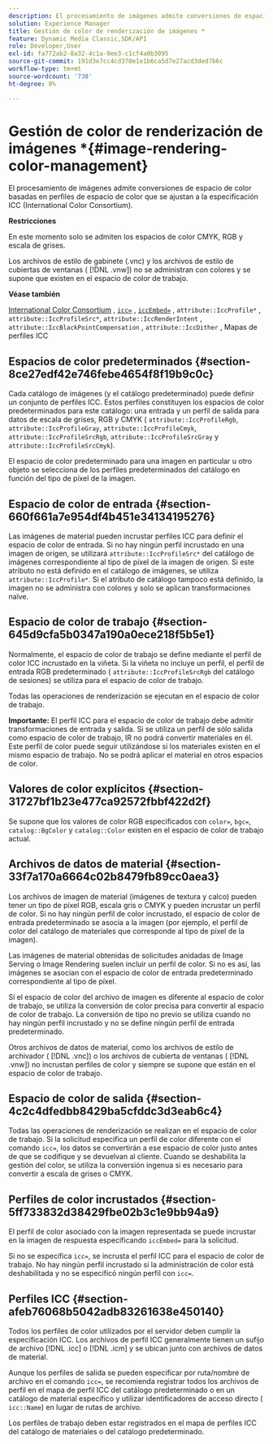 ```yaml
---
description: El procesamiento de imágenes admite conversiones de espacio de color basadas en perfiles de espacio de color que se ajustan a la especificación ICC (International Color Consortium).
solution: Experience Manager
title: Gestión de color de renderización de imágenes *
feature: Dynamic Media Classic,SDK/API
role: Developer,User
exl-id: fa772ab2-8a32-4c1a-9ee3-c1cf4a0b3095
source-git-commit: 191d3e7cc4cd370e1e1b6ca5d7e27acd3ded7b6c
workflow-type: tm+mt
source-wordcount: '738'
ht-degree: 0%

---
```


# Gestión de color de renderización de imágenes *{#image-rendering-color-management}

El procesamiento de imágenes admite conversiones de espacio de color basadas en perfiles de espacio de color que se ajustan a la especificación ICC (International Color Consortium).

**Restricciones**

En este momento solo se admiten los espacios de color CMYK, RGB y escala de grises.

Los archivos de estilo de gabinete (.vnc) y los archivos de estilo de cubiertas de ventanas ( [!DNL .vnw]) no se administran con colores y se supone que existen en el espacio de color de trabajo.

**Véase también**

[International Color Consortium](https://www.color.org/index.xalter) ,  [ `icc=`](../../../../../ir-api/http-protocol/image-rendering-api-ref/c-ir-http-protocol-ref/c-ir-http-protocol-command-reference/r-ir-icc.md#reference-86a2fff3cef24982ad2063d977a16e06) ,  [ `iccEmbed=`](../../../../../ir-api/http-protocol/image-rendering-api-ref/c-ir-http-protocol-ref/c-ir-http-protocol-command-reference/r-ir-iccembed.md#reference-47a433138c7c4b29b9b29871b2491a7f) ,  `attribute::IccProfile*` ,  `attribute::IccProfileSrc*`,  `attribute::IccRenderIntent` ,  `attribute::IccBlackPointCompensation` ,  `attribute::IccDither` , Mapas de perfiles ICC

## Espacios de color predeterminados {#section-8ce27edf42e746febe4654f8f19b9c0c}

Cada catálogo de imágenes (y el catálogo predeterminado) puede definir un conjunto de perfiles ICC. Estos perfiles constituyen los espacios de color predeterminados para este catálogo: una entrada y un perfil de salida para datos de escala de grises, RGB y CMYK ( `attribute::IccProfileRgb`, `attribute::IccProfileGray`, `attribute::IccProfileCmyk`, `attribute::IccProfileSrcRgb`, `attribute::IccProfileSrcGray` y `attribute::IccProfileSrcCmyk`).

El espacio de color predeterminado para una imagen en particular u otro objeto se selecciona de los perfiles predeterminados del catálogo en función del tipo de píxel de la imagen.

## Espacio de color de entrada {#section-660f661a7e954df4b451e34134195276}

Las imágenes de material pueden incrustar perfiles ICC para definir el espacio de color de entrada. Si no hay ningún perfil incrustado en una imagen de origen, se utilizará `attribute::IccProfileSrc*` del catálogo de imágenes correspondiente al tipo de píxel de la imagen de origen. Si este atributo no está definido en el catálogo de imágenes, se utiliza `attribute::IccProfile*`. Si el atributo de catálogo tampoco está definido, la imagen no se administra con colores y solo se aplican transformaciones naïve.

## Espacio de color de trabajo {#section-645d9cfa5b0347a190a0ece218f5b5e1}

Normalmente, el espacio de color de trabajo se define mediante el perfil de color ICC incrustado en la viñeta. Si la viñeta no incluye un perfil, el perfil de entrada RGB predeterminado ( `attribute::IccProfileSrcRgb` del catálogo de sesiones) se utiliza para el espacio de color de trabajo.

Todas las operaciones de renderización se ejecutan en el espacio de color de trabajo.

**Importante:** El perfil ICC para el espacio de color de trabajo debe admitir transformaciones de entrada y salida. Si se utiliza un perfil de sólo salida como espacio de color de trabajo, IR no podrá convertir materiales en él. Este perfil de color puede seguir utilizándose si los materiales existen en el mismo espacio de trabajo. No se podrá aplicar el material en otros espacios de color.

## Valores de color explícitos {#section-31727bf1b23e477ca92572fbbf422d2f}

Se supone que los valores de color RGB especificados con `color=`, `bgc=`, `catalog::BgColor` y `catalog::Color` existen en el espacio de color de trabajo actual.

## Archivos de datos de material {#section-33f7a170a6664c02b8479fb89cc0aea3}

Los archivos de imagen de material (imágenes de textura y calco) pueden tener un tipo de píxel RGB, escala gris o CMYK y pueden incrustar un perfil de color. Si no hay ningún perfil de color incrustado, el espacio de color de entrada predeterminado se asocia a la imagen (por ejemplo, el perfil de color del catálogo de materiales que corresponde al tipo de píxel de la imagen).

Las imágenes de material obtenidas de solicitudes anidadas de Image Serving o Image Rendering suelen incluir un perfil de color. Si no es así, las imágenes se asocian con el espacio de color de entrada predeterminado correspondiente al tipo de píxel.

Si el espacio de color del archivo de imagen es diferente al espacio de color de trabajo, se utiliza la conversión de color precisa para convertir al espacio de color de trabajo. La conversión de tipo no previo se utiliza cuando no hay ningún perfil incrustado y no se define ningún perfil de entrada predeterminado.

Otros archivos de datos de material, como los archivos de estilo de archivador ( [!DNL .vnc]) o los archivos de cubierta de ventanas ( [!DNL .vnw]) no incrustan perfiles de color y siempre se supone que están en el espacio de color de trabajo.

## Espacio de color de salida {#section-4c2c4dfedbb8429ba5cfddc3d3eab6c4}

Todas las operaciones de renderización se realizan en el espacio de color de trabajo. Si la solicitud especifica un perfil de color diferente con el comando `icc=`, los datos se convertirán a ese espacio de color justo antes de que se codifique y se devuelvan al cliente. Cuando se deshabilita la gestión del color, se utiliza la conversión ingenua si es necesario para convertir a escala de grises o CMYK.

## Perfiles de color incrustados {#section-5ff733832d38429fbe02b3c1e9bb94a9}

El perfil de color asociado con la imagen representada se puede incrustar en la imagen de respuesta especificando `iccEmbed=` para la solicitud.

Si no se especifica `icc=`, se incrusta el perfil ICC para el espacio de color de trabajo. No hay ningún perfil incrustado si la administración de color está deshabilitada y no se especificó ningún perfil con `icc=`.

## Perfiles ICC {#section-afeb76068b5042adb83261638e450140}

Todos los perfiles de color utilizados por el servidor deben cumplir la especificación ICC. Los archivos de perfil ICC generalmente tienen un sufijo de archivo [!DNL .icc] o [!DNL .icm] y se ubican junto con archivos de datos de material.

Aunque los perfiles de salida se pueden especificar por ruta/nombre de archivo en el comando `icc=`, se recomienda registrar todos los archivos de perfil en el mapa de perfil ICC del catálogo predeterminado o en un catálogo de material específico y utilizar identificadores de acceso directo ( `icc::Name`) en lugar de rutas de archivo.

Los perfiles de trabajo deben estar registrados en el mapa de perfiles ICC del catálogo de materiales o del catálogo predeterminado.
